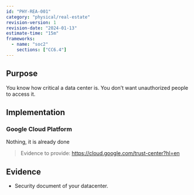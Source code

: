 ```yaml
---
id: "PHY-REA-001"
category: "physical/real-estate"
revision-version: 1
revision-date: "2024-01-13"
estimate-time: "15m"
frameworks:
  - name: "soc2"
    sections: ["CC6.4"]
---
```


## Purpose

You know how critical a data center is. You don’t want unauthorized
people to access it.

## Implementation

### Google Cloud Platform

Nothing, it is already done

> Evidence to provide: https://cloud.google.com/trust-center?hl=en


## Evidence

- Security document of your datacenter.

